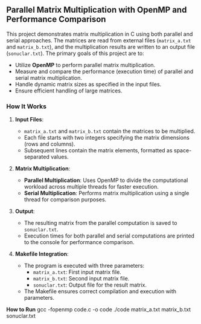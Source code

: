## Parallel Matrix Multiplication with OpenMP and Performance Comparison

This project demonstrates matrix multiplication in C using both parallel and serial approaches. The matrices are read from external files (`matrix_a.txt` and `matrix_b.txt`), and the multiplication results are written to an output file (`sonuclar.txt`). The primary goals of this project are to:  

- Utilize **OpenMP** to perform parallel matrix multiplication.  
- Measure and compare the performance (execution time) of parallel and serial matrix multiplication.  
- Handle dynamic matrix sizes as specified in the input files.  
- Ensure efficient handling of large matrices.

### How It Works

1. **Input Files**:  
   - `matrix_a.txt` and `matrix_b.txt` contain the matrices to be multiplied.  
   - Each file starts with two integers specifying the matrix dimensions (rows and columns).  
   - Subsequent lines contain the matrix elements, formatted as space-separated values.  

2. **Matrix Multiplication**:  
   - **Parallel Multiplication**: Uses OpenMP to divide the computational workload across multiple threads for faster execution.  
   - **Serial Multiplication**: Performs matrix multiplication using a single thread for comparison purposes.  

3. **Output**:  
   - The resulting matrix from the parallel computation is saved to `sonuclar.txt`.  
   - Execution times for both parallel and serial computations are printed to the console for performance comparison.  

4. **Makefile Integration**:  
   - The program is executed with three parameters:  
     - `matrix_a.txt`: First input matrix file.  
     - `matrix_b.txt`: Second input matrix file.  
     - `sonuclar.txt`: Output file for the result matrix.  
   - The Makefile ensures correct compilation and execution with parameters.
     
**How to Run**
gcc -fopenmp code.c -o code
./code matrix_a.txt matrix_b.txt sonuclar.txt 
